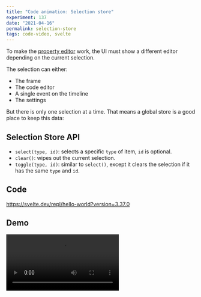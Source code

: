 ```yaml
---
title: "Code animation: Selection store"
experiment: 137
date: "2021-04-16"
permalink: selection-store
tags: code-video, svelte
---
```


To make the [property editor](/posts/editor-ui-with-property-editor) work, the UI must show a different editor depending on the current selection.

The selection can either:

- The frame
- The code editor
- A single event on the timeline
- The settings

But there is only one selection at a time. That means a global store is a good place to keep this data:

## Selection Store API

- `select(type, id)`: selects a specific `type` of item, `id` is optional.
- `clear()`: wipes out the current selection.
- `toggle(type, id)`: similar to `select()`, except it clears the selection if it has the same `type` and `id`.

## Code

https://svelte.dev/repl/hello-world?version=3.37.0

## Demo

<video controls src="https://res.cloudinary.com/dzwnkx0mk/video/upload/v1618553479/1000experiments.dev/selection-store_jmcx6r.mp4"/>

## Notes

- A common task is matching against current selection to add a css class. I wonder if that can be simplified further with a `derived` store.
